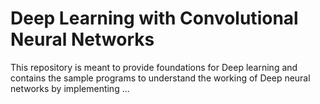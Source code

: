 # Deep Learning with Convolutional Neural Networks 

This repository is meant to provide foundations for Deep learning and contains the sample programs to understand the working of Deep neural networks by implementing ...
